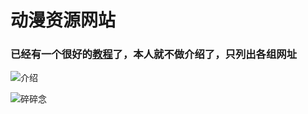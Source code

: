 # 动漫资源网站

### 已经有一个很好的[教程](https://bangumi.tv/group/topic/354181#post_1548002)了，本人就不做介绍了，只列出各组网址

![介绍](https://i.loli.net/2020/01/12/AnBUsxzyKFO8d5N.jpg)

![碎碎念](https://i.loli.net/2020/01/12/Hf7hZoqGOc3C1PN.jpg)

 